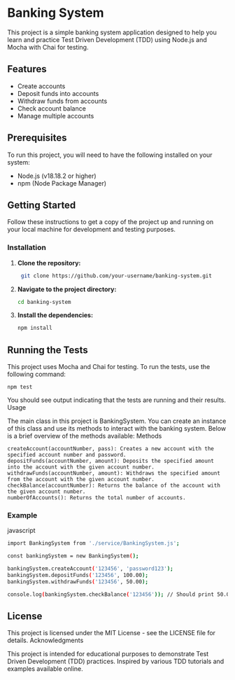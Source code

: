 # Banking System

This project is a simple banking system application designed to help you learn and practice Test Driven Development (TDD) using Node.js and Mocha with Chai for testing.

## Features

- Create accounts
- Deposit funds into accounts
- Withdraw funds from accounts
- Check account balance
- Manage multiple accounts

## Prerequisites

To run this project, you will need to have the following installed on your system:

- Node.js (v18.18.2 or higher)
- npm (Node Package Manager)

## Getting Started

Follow these instructions to get a copy of the project up and running on your local machine for development and testing purposes.

### Installation

1. **Clone the repository:**

   ```sh
    git clone https://github.com/your-username/banking-system.git
    ```
2. **Navigate to the project directory:**

    ```sh
    cd banking-system
    ```
3. **Install the dependencies:**

    ```sh
    npm install
    ```
## Running the Tests

This project uses Mocha and Chai for testing. To run the tests, use the following command:

    
    npm test
    
You should see output indicating that the tests are running and their results.
Usage

The main class in this project is BankingSystem. You can create an instance of this class and use its methods to interact with the banking system. Below is a brief overview of the methods available:
Methods

    createAccount(accountNumber, pass): Creates a new account with the specified account number and password.
    depositFunds(accountNumber, amount): Deposits the specified amount into the account with the given account number.
    withdrawFunds(accountNumber, amount): Withdraws the specified amount from the account with the given account number.
    checkBalance(accountNumber): Returns the balance of the account with the given account number.
    numberOfAccounts(): Returns the total number of accounts.

### Example

javascript

```sh
import BankingSystem from './service/BankingSystem.js';

const bankingSystem = new BankingSystem();

bankingSystem.createAccount('123456', 'password123');
bankingSystem.depositFunds('123456', 100.00);
bankingSystem.withdrawFunds('123456', 50.00);

console.log(bankingSystem.checkBalance('123456')); // Should print 50.00
```
## License

This project is licensed under the MIT License - see the LICENSE file for details.
Acknowledgments

    
This project is intended for educational purposes to demonstrate Test Driven Development (TDD) practices.
Inspired by various TDD tutorials and examples available online.
    